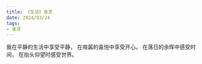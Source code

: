 ```yaml
---
title: 《生活》舍灵
date: 2024/03/24
tags:
- 舍灵
---
```

我在平静的生活中享受平静，
在喧嚣的喜悦中享受开心。
在落日的余晖中感受时间，
在抬头仰望时感受世界。
